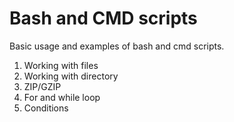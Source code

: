 # Bash and CMD scripts

Basic usage and examples of bash and cmd scripts.

1. Working with files
2. Working with directory
3. ZIP/GZIP
4. For and while loop
5. Conditions
